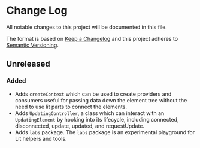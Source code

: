 # Change Log

All notable changes to this project will be documented in this file.

The format is based on [Keep a Changelog](http://keepachangelog.com/)
and this project adheres to [Semantic Versioning](http://semver.org/).

<!--
   PRs should document their user-visible changes (if any) in the
   Unreleased section, uncommenting the header as necessary.
-->

<!-- ## [x.y.z] - YYYY-MM-DD -->
<!-- ## Unreleased -->
<!-- ### Changed -->
<!-- ### Added -->
<!-- ### Removed -->
<!-- ### Fixed -->

## Unreleased

### Added

- Adds `createContext` which can be used to create providers and consumers useful for passing data down the element tree without the need to use lit parts to connect the elements.
- Adds `UpdatingController`, a class which can interact with an `UpdatingElement` by hooking into its lifecycle, including connected, disconnected, update, updated, and requestUpdate.
- Adds `labs` package. The `labs` package is an experimental playground for Lit helpers and tools.
